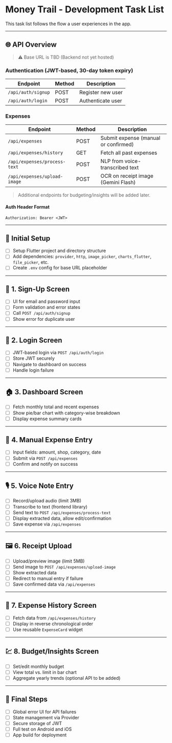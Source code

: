 # Money Trail - Development Task List

This task list follows the flow a user experiences in the app.

---

## 🌐 API Overview

> ⚠️ Base URL is TBD (Backend not yet hosted)

### Authentication (JWT-based, 30-day token expiry)

| Endpoint              | Method | Description               |
|-----------------------|--------|---------------------------|
| `/api/auth/signup`    | POST   | Register new user         |
| `/api/auth/login`     | POST   | Authenticate user         |

### Expenses

| Endpoint                        | Method | Description                           |
|---------------------------------|--------|---------------------------------------|
| `/api/expenses`                 | POST   | Submit expense (manual or confirmed)  |
| `/api/expenses/history`         | GET    | Fetch all past expenses               |
| `/api/expenses/process-text`    | POST   | NLP from voice-transcribed text       |
| `/api/expenses/upload-image`    | POST   | OCR on receipt image (Gemini Flash)   |

> Additional endpoints for budgeting/insights will be added later.

#### Auth Header Format

    Authorization: Bearer <JWT>

---

## 🧰 Initial Setup

- [ ] Setup Flutter project and directory structure
- [ ] Add dependencies: `provider`, `http`, `image_picker`, `charts_flutter`, `file_picker`, etc.
- [ ] Create `.env` config for base URL placeholder

---

## 🔐 1. Sign-Up Screen

- [ ] UI for email and password input
- [ ] Form validation and error states
- [ ] Call `POST /api/auth/signup`
- [ ] Show error for duplicate user

---

## 🔑 2. Login Screen

- [ ] JWT-based login via `POST /api/auth/login`
- [ ] Store JWT securely
- [ ] Navigate to dashboard on success
- [ ] Handle login failure

---

## 🏠 3. Dashboard Screen

- [ ] Fetch monthly total and recent expenses
- [ ] Show pie/bar chart with category-wise breakdown
- [ ] Display expense summary cards

---

## 🧾 4. Manual Expense Entry

- [ ] Input fields: amount, shop, category, date
- [ ] Submit via `POST /api/expenses`
- [ ] Confirm and notify on success

---

## 🎙️ 5. Voice Note Entry

- [ ] Record/upload audio (limit 3MB)
- [ ] Transcribe to text (frontend library)
- [ ] Send text to `POST /api/expenses/process-text`
- [ ] Display extracted data, allow edit/confirmation
- [ ] Save expense via `/api/expenses`

---

## 🖼️ 6. Receipt Upload

- [ ] Upload/preview image (limit 5MB)
- [ ] Send image to `POST /api/expenses/upload-image`
- [ ] Show extracted data
- [ ] Redirect to manual entry if failure
- [ ] Save confirmed data via `/api/expenses`

---

## 📜 7. Expense History Screen

- [ ] Fetch data from `/api/expenses/history`
- [ ] Display in reverse chronological order
- [ ] Use reusable `ExpenseCard` widget

---

## 💹 8. Budget/Insights Screen

- [ ] Set/edit monthly budget
- [ ] View total vs. limit in bar chart
- [ ] Aggregate yearly trends (optional API to be added)

---

## 🧪 Final Steps

- [ ] Global error UI for API failures
- [ ] State management via Provider
- [ ] Secure storage of JWT
- [ ] Full test on Android and iOS
- [ ] App build for deployment
